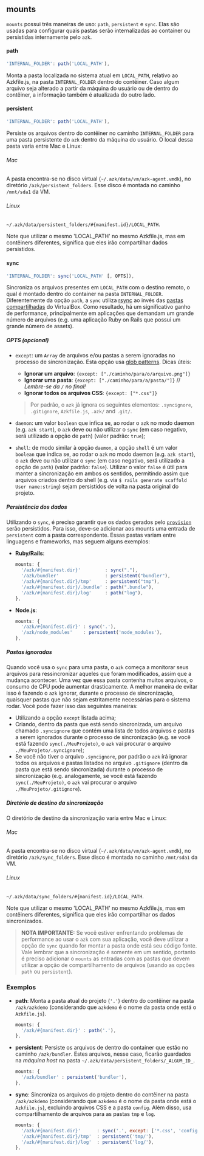 ## mounts

`mounts` possui três maneiras de uso: `path`, `persistent` e `sync`. Elas são usadas para configurar quais pastas serão internalizadas ao container ou persistidas internamente pelo `azk`.

#### path

```js
'INTERNAL_FOLDER': path('LOCAL_PATH'),
```

Monta a pasta localizada no sistema atual em `LOCAL_PATH`, relativo ao Azkfile.js, na pasta `INTERNAL_FOLDER` dentro do contêiner. Caso algum arquivo seja alterado a partir da máquina do usuário ou de dentro do contêiner, a informação também é atualizada do outro lado.

#### persistent

```js
'INTERNAL_FOLDER': path('LOCAL_PATH'),
```

Persiste os arquivos dentro do contêiner no caminho `INTERNAL_FOLDER` para uma pasta persistente do `azk` dentro da máquina do usuário. O local dessa pasta varia entre Mac e Linux:

###### Mac

A pasta encontra-se no disco virtual (`~/.azk/data/vm/azk-agent.vmdk`), no diretório `/azk/persistent_folders`. Esse disco é montada no caminho `/mnt/sda1` da VM.

###### Linux

`~/.azk/data/persistent_folders/#{manifest.id}/LOCAL_PATH`.

Note que utilizar o mesmo 'LOCAL_PATH' no mesmo Azkfile.js, mas em contêiners diferentes, significa que eles irão compartilhar dados persistidos.

#### sync

```js
'INTERNAL_FOLDER': sync('LOCAL_PATH' [, OPTS]),
```

Sincroniza os arquivos presentes em `LOCAL_PATH` com o destino remoto, o qual é montado dentro do container na pasta `INTERNAL_FOLDER`. Diferentemente da opção `path`, a `sync` utiliza [rsync](https://rsync.samba.org/) ao invés das [pastas compartilhadas](https://www.virtualbox.org/manual/ch04.html#sharedfolders) do VirtualBox. Como resultado, há um significativo ganho de performance, principalmente em aplicações que demandam um grande número de arquivos (e.g. uma aplicação Ruby on Rails que possui um grande número de assets).

##### OPTS (opcional)

* `except`: um `Array` de arquivos e/ou pastas a serem ignoradas no processo de sincronização. Esta opção usa [glob patterns](http://teaching.idallen.com/dat2330/06w/notes/glob_patterns.txt). Dicas úteis:
  * **Ignorar um arquivo**: `{except: ["./caminho/para/o/arquivo.png"]}`
  * **Ignorar uma pasta**: `{except: ["./caminho/para/a/pasta/"]}` // *Lembre-se da `/` no final!*
  * **Ignorar todos os arquivos CSS**: `{except: ["*.css"]}`

  > Por padrão, o `azk` já ignora os seguintes elementos: `.syncignore`, `.gitignore`, `Azkfile.js`, `.azk/` and `.git/`.

* `daemon`: um valor `boolean` que infica se, ao rodar o `azk` no modo daemon (e.g. `azk start`), o `azk` deve ou não utilizar o `sync` (em caso negativo, será utilizado a opção de `path`) (valor padrão: `true`);
* `shell`: de modo similar à opção `daemon`, a opção `shell` é um  valor `boolean` que indica se, ao rodar o `azk` no modo daemon (e.g. `azk start`), o `azk` deve ou não utilizar o `sync` (em caso negativo, será utilizado a opção de `path`) (valor padrão: `false`). Utilizar o valor `false` é útil para manter a sincronização em ambos os sentidos, permitindo assim que arquivos criados dentro do shell (e.g. via `$ rails generate scaffold User name:string`) sejam persistidos de volta na pasta original do projeto.

##### Persistência dos dados
Utilizando o `sync`, é preciso garantir que os dados gerados pelo [`provision`](/pt-BR/reference/azkfilejs/provision.html) serão persistidos. Para isso, deve-se adicionar aos mounts uma entrada de `persistent` com a pasta correspondente. Essas pastas variam entre linguagens e frameworks, mas seguem alguns exemplos:

* __Ruby/Rails__:
  ```js
  mounts: {
    '/azk/#{manifest.dir}'         : sync("."),
    '/azk/bundler'                 : persistent("bundler"),
    '/azk/#{manifest.dir}/tmp'     : persistent("tmp"),
    '/azk/#{manifest.dir}/.bundle' : path(".bundle"),
    '/azk/#{manifest.dir}/log'     : path("log"),
  },
  ```

* __Node.js__:
  ```js
  mounts: {
    '/azk/#{manifest.dir}' : sync('.'),
    '/azk/node_modules'    : persistent('node_modules'),
  },
  ```

##### Pastas ignoradas
Quando você usa o `sync` para uma pasta, o `azk` começa a monitorar seus arquivos para ressincronizar aqueles que foram modificados, assim que a mudança acontecer. Uma vez que essa pasta contenha muitos arquivos, o consumo de CPU pode aumentar drasticamente. A melhor maneira de evitar isso é fazendo o `azk` ignorar, durante o processo de sincronização, quaisquer pastas que não sejam estritamente necessárias para o sistema rodar. Você pode fazer isso das seguintes maneiras:

* Utilizando a opção `except` listada acima;
* Criando, dentro da pasta que está sendo sincronizada, um arquivo chamado `.syncignore` que contém uma lista de todos arquivos e pastas a serem ignorados durante o processo de sincronização (e.g. se você está fazendo `sync(./MeuProjeto)`, o `azk` vai procurar o arquivo `./MeuProjeto/.syncignore`);
* Se você não tiver o arquivo `.syncignore`, por padrão o `azk` írá ignorar todos os arquivos e pastas listados no arquivo `.gitignore` (dentro da pasta que está sendo sincronizada) durante o processo de sincronização (e.g. analogamente, se você está fazendo `sync(./MeuProjeto)`, o `azk` vai procurar o arquivo `./MeuProjeto/.gitignore`).

##### Diretório de destino da sincronização

O diretório de destino da sincronização varia entre Mac e Linux:

###### Mac

A pasta encontra-se no disco virtual (`~/.azk/data/vm/azk-agent.vmdk`), no diretório `/azk/sync_folders`. Esse disco é montada no caminho `/mnt/sda1` da VM.

###### Linux

`~/.azk/data/sync_folders/#{manifest.id}/LOCAL_PATH`.

Note que utilizar o mesmo 'LOCAL_PATH' no mesmo Azkfile.js, mas em contêiners diferentes, significa que eles irão compartilhar os dados sincronizados.

> **NOTA IMPORTANTE:** Se você estiver enfrentando problemas de performance ao usar o `azk` com sua aplicação, você deve utilizar a opção de `sync` quando for montar a pasta onde está seu código fonte. Vale lembrar que a sincronização é somente em um sentido, portanto é preciso adicionar o `mounts` as entradas com as pastas que devem utilizar a opção de compartilhamento de arquivos (usando as opções `path` ou `persistent`).

### Exemplos

* __path__: Monta a pasta atual do projeto (`'.'`) dentro do contêiner na pasta `/azk/azkdemo` (considerando que `azkdemo` é o nome da pasta onde está o `Azkfile.js`).

  ```js
  mounts: {
    '/azk/#{manifest.dir}' : path('.'),
  },
  ```

* __persistent__: Persiste os arquivos de dentro do container que estão no caminho `/azk/bundler`. Estes arquivos, nesse caso, ficarão guardados na _máquina host_ na pasta `~/.azk/data/persistent_folders/_ALGUM_ID_`.

  ```js
  mounts: {
    '/azk/bundler' : persistent('bundler'),
  },
  ```

* __sync__: Sincroniza os arquivos do projeto dentro do contêiner na pasta `/azk/azkdemo` (considerando que `azkdemo` é o nome da pasta onde está o `Azkfile.js`), excluindo arquivos CSS e a pasta `config`. Além disso, usa compartilhamento de arquivos para as pastas `tmp` e `log`.

  ```js
  mounts: {
    '/azk/#{manifest.dir}'      : sync('.', except: ['*.css', 'config/']),
    '/azk/#{manifest.dir}/tmp'  : persistent('tmp/'),
    '/azk/#{manifest.dir}/log'  : persistent('log/'),
  },
  ```
